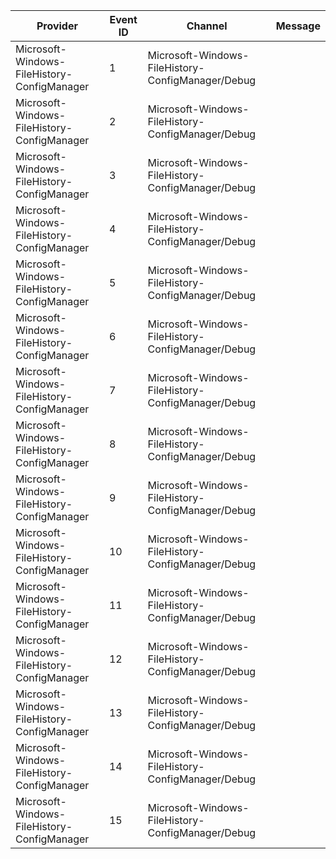 Provider                                     |  Event ID  |  Channel                                            |  Message
---------------------------------------------|------------|-----------------------------------------------------|---------
Microsoft-Windows-FileHistory-ConfigManager  |  1         |  Microsoft-Windows-FileHistory-ConfigManager/Debug  |
Microsoft-Windows-FileHistory-ConfigManager  |  2         |  Microsoft-Windows-FileHistory-ConfigManager/Debug  |
Microsoft-Windows-FileHistory-ConfigManager  |  3         |  Microsoft-Windows-FileHistory-ConfigManager/Debug  |
Microsoft-Windows-FileHistory-ConfigManager  |  4         |  Microsoft-Windows-FileHistory-ConfigManager/Debug  |
Microsoft-Windows-FileHistory-ConfigManager  |  5         |  Microsoft-Windows-FileHistory-ConfigManager/Debug  |
Microsoft-Windows-FileHistory-ConfigManager  |  6         |  Microsoft-Windows-FileHistory-ConfigManager/Debug  |
Microsoft-Windows-FileHistory-ConfigManager  |  7         |  Microsoft-Windows-FileHistory-ConfigManager/Debug  |
Microsoft-Windows-FileHistory-ConfigManager  |  8         |  Microsoft-Windows-FileHistory-ConfigManager/Debug  |
Microsoft-Windows-FileHistory-ConfigManager  |  9         |  Microsoft-Windows-FileHistory-ConfigManager/Debug  |
Microsoft-Windows-FileHistory-ConfigManager  |  10        |  Microsoft-Windows-FileHistory-ConfigManager/Debug  |
Microsoft-Windows-FileHistory-ConfigManager  |  11        |  Microsoft-Windows-FileHistory-ConfigManager/Debug  |
Microsoft-Windows-FileHistory-ConfigManager  |  12        |  Microsoft-Windows-FileHistory-ConfigManager/Debug  |
Microsoft-Windows-FileHistory-ConfigManager  |  13        |  Microsoft-Windows-FileHistory-ConfigManager/Debug  |
Microsoft-Windows-FileHistory-ConfigManager  |  14        |  Microsoft-Windows-FileHistory-ConfigManager/Debug  |
Microsoft-Windows-FileHistory-ConfigManager  |  15        |  Microsoft-Windows-FileHistory-ConfigManager/Debug  |